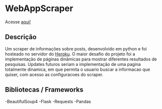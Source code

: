 # WebAppScraper

Acesse [aqui!](https://webappscraper.herokuapp.com/)

## Descrição
Um scraper de informações sobre posts, desenvolvido em python e foi hosteado no servidor do [Heroku](www.heroku.com/). O maior desafio do projeto foi a implementação de páginas dinâmicas para mostrar diferentes resultados de pesquisas.
Updates futuros seriam a implementação de uma pagina totalmente dinamica, em que permita o usuario buscar a informacao que quiser, com acesso as configuracoes do scraper.

## Bibliotecas / Frameworks
-BeautifulSoup4
-Flask
-Requests
-Pandas